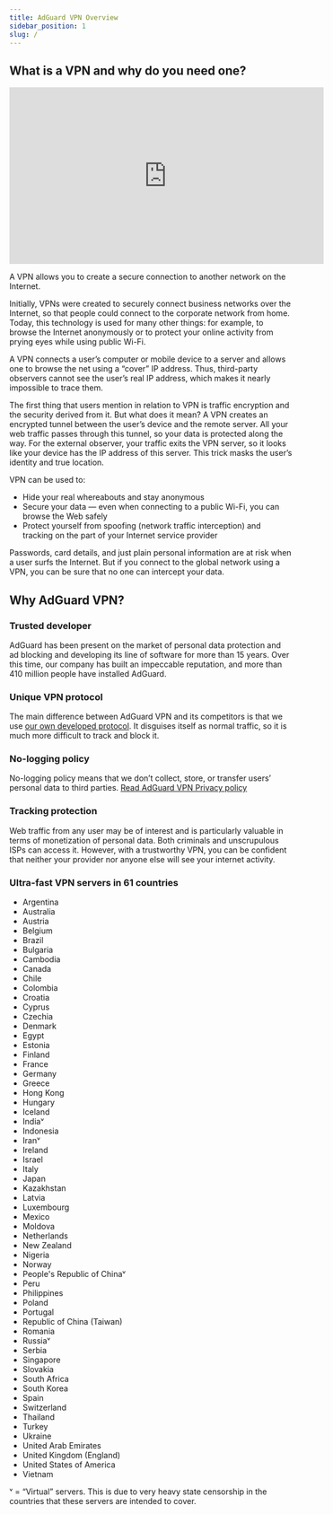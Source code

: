 ```yaml
---
title: AdGuard VPN Overview
sidebar_position: 1
slug: /
---
```


## What is a VPN and why do you need one?

<iframe width="560" height="315" class="youtube-video" src="https://www.youtube-nocookie.com/embed/7149L3xPmSE" title="YouTube video player" frameborder="0" allow="accelerometer; autoplay; clipboard-write; encrypted-media; gyroscope; picture-in-picture" allowfullscreen></iframe>

A VPN allows you to create a secure connection to another network on the Internet.

Initially, VPNs were created to securely connect business networks over the Internet, so that people could connect to the corporate network from home. Today, this technology is used for many other things: for example, to browse the Internet anonymously or to protect your online activity from prying eyes while using public Wi-Fi.

A VPN connects a user’s computer or mobile device to a server and allows one to browse the net using a “cover” IP address. Thus, third-party observers cannot see the user’s real IP address, which makes it nearly impossible to trace them.

The first thing that users mention in relation to VPN is traffic encryption and the security derived from it. But what does it mean? A VPN creates an encrypted tunnel between the user’s device and the remote server. All your web traffic passes through this tunnel, so your data is protected along the way. For the external observer, your traffic exits the VPN server, so it looks like your device has the IP address of this server. This trick masks the user’s identity and true location.

VPN can be used to:

- Hide your real whereabouts and stay anonymous
- Secure your data — even when connecting to a public Wi-Fi, you can browse the Web safely
- Protect yourself from spoofing (network traffic interception) and tracking on the part of your Internet service provider

Passwords, card details, and just plain personal information are at risk when a user surfs the Internet. But if you connect to the global network using a VPN, you can be sure that no one can intercept your data.

## Why AdGuard VPN?

### Trusted developer

AdGuard has been present on the market of personal data protection and ad blocking and developing its line of software for more than 15 years. Over this time, our company has built an impeccable reputation, and more than 410 million people have installed AdGuard.

### Unique VPN protocol

The main difference between AdGuard VPN and its competitors is that we use [our own developed protocol](/general/adguard-vpn-protocol). It disguises itself as normal traffic, so it is much more difficult to track and block it.

### No-logging policy

No-logging policy means that we don’t collect, store, or transfer users’ personal data to third parties. [Read AdGuard VPN Privacy policy](https://adguard-vpn.com/privacy.html)

### Tracking protection

Web traffic from any user may be of interest and is particularly valuable in terms of monetization of personal data. Both criminals and unscrupulous ISPs can access it. However, with a trustworthy VPN, you can be confident that neither your provider nor anyone else will see your internet activity.

### Ultra-fast VPN servers in 61 countries

- Argentina
- Australia
- Austria
- Belgium
- Brazil
- Bulgaria
- Cambodia
- Canada
- Chile
- Colombia
- Croatia
- Cyprus
- Czechia
- Denmark
- Egypt
- Estonia
- Finland
- France
- Germany
- Greece
- Hong Kong
- Hungary
- Iceland
- Indiaᵛ
- Indonesia
- Iranᵛ
- Ireland
- Israel
- Italy
- Japan
- Kazakhstan
- Latvia
- Luxembourg
- Mexico
- Moldova
- Netherlands
- New Zealand
- Nigeria
- Norway
- People's Republic of Chinaᵛ
- Peru
- Philippines
- Poland
- Portugal
- Republic of China (Taiwan)
- Romania
- Russiaᵛ
- Serbia
- Singapore
- Slovakia
- South Africa
- South Korea
- Spain
- Switzerland
- Thailand
- Turkey
- Ukraine
- United Arab Emirates
- United Kingdom (England)
- United States of America
- Vietnam

ᵛ = “Virtual” servers. This is due to very heavy state censorship in the countries that these servers are intended to cover.
